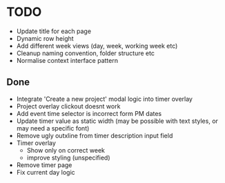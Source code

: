 # TODO

- Update title for each page
- Dynamic row height
- Add different week views (day, week, working week etc)
- Cleanup naming convention, folder structure etc
- Normalise context interface pattern

## Done

- Integrate 'Create a new project' modal logic into timer overlay
- Project overlay clickout doesnt work
- Add event time selector is incorrect form PM dates
- Update timer value as static width (may be possible with text styles, or may need a specific font)
- Remove ugly outxline from timer description input field
- Timer overlay
  - Show only on correct week
  - improve styling (unspecified)
- Remove timer page
- Fix current day logic
